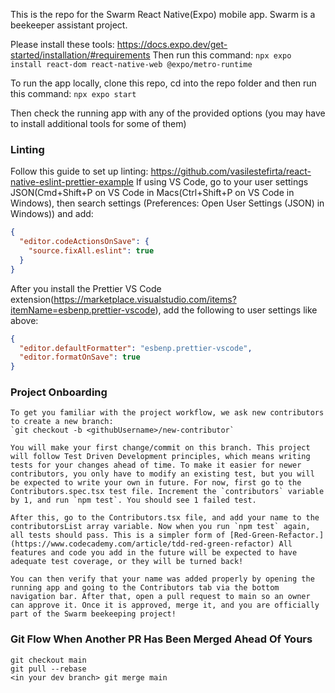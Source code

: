 This is the repo for the Swarm React Native(Expo) mobile app. Swarm is a beekeeper assistant project.

Please install these tools: https://docs.expo.dev/get-started/installation/#requirements
Then run this command: `npx expo install react-dom react-native-web @expo/metro-runtime`

To run the app locally, clone this repo, cd into the repo folder and then run this command:
`npx expo start`

Then check the running app with any of the provided options (you may have to install additional tools for some of them)

### Linting

Follow this guide to set up linting: https://github.com/vasilestefirta/react-native-eslint-prettier-example
If using VS Code, go to your user settings JSON(Cmd+Shift+P on VS Code in Macs(Ctrl+Shift+P on VS Code in Windows), then search settings (Preferences: Open User Settings (JSON) in Windows)) and add:

```json
{
  "editor.codeActionsOnSave": {
    "source.fixAll.eslint": true
  }
}
```

After you install the Prettier VS Code extension(https://marketplace.visualstudio.com/items?itemName=esbenp.prettier-vscode), add the following to user settings like above:

```json
{
  "editor.defaultFormatter": "esbenp.prettier-vscode",
  "editor.formatOnSave": true
}
```

### Project Onboarding

    To get you familiar with the project workflow, we ask new contributors to create a new branch:
    `git checkout -b <githubUsername>/new-contributor`

    You will make your first change/commit on this branch. This project will follow Test Driven Development principles, which means writing tests for your changes ahead of time. To make it easier for newer contributors, you only have to modify an existing test, but you will be expected to write your own in future. For now, first go to the Contributors.spec.tsx test file. Increment the `contributors` variable by 1, and run `npm test`. You should see 1 failed test.

    After this, go to the Contributors.tsx file, and add your name to the contributorsList array variable. Now when you run `npm test` again, all tests should pass. This is a simpler form of [Red-Green-Refactor.](https://www.codecademy.com/article/tdd-red-green-refactor) All features and code you add in the future will be expected to have adequate test coverage, or they will be turned back!

    You can then verify that your name was added properly by opening the running app and going to the Contributors tab via the bottom navigation bar. After that, open a pull request to main so an owner can approve it. Once it is approved, merge it, and you are officially part of the Swarm beekeeping project!

### Git Flow When Another PR Has Been Merged Ahead Of Yours

    git checkout main
    git pull --rebase
    <in your dev branch> git merge main
